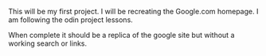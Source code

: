 This will be my first project.  I will be recreating the Google.com homepage.  I am following the odin project lessons. 

When complete it should be a replica of the google site but without a working search or links.